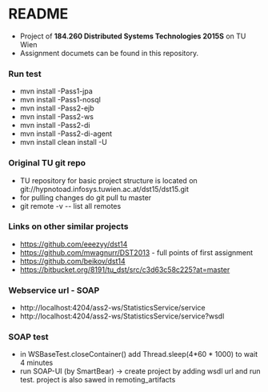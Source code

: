 # README #

* Project of **184.260 Distributed Systems Technologies 2015S** on TU Wien
* Assignment documets can be found in this repository.

### Run test ###
* mvn install -Pass1-jpa
* mvn install -Pass1-nosql
* mvn install -Pass2-ejb
* mvn install -Pass2-ws
* mvn install -Pass2-di
* mvn install -Pass2-di-agent
* mvn install clean install -U

### Original TU git repo ###
* TU repository for basic project structure is located on git://hypnotoad.infosys.tuwien.ac.at/dst15/dst15.git
* for pulling changes do git pull tu master
* git remote -v -- list all remotes

### Links on other similar projects ### 
* https://github.com/eeezyy/dst14
* https://github.com/mwagnurr/DST2013 - full points of first assignment
* https://github.com/beikov/dst14
* https://bitbucket.org/8191/tu_dst/src/c3d63c58c225?at=master

### Webservice url - SOAP ###
* http://localhost:4204/ass2-ws/StatisticsService/service
* http://localhost:4204/ass2-ws/StatisticsService/service?wsdl

### SOAP test ###
* in WSBaseTest.closeContainer() add Thread.sleep(4*60 * 1000) to wait 4 minutes
* run SOAP-UI (by SmartBear) -> create project by adding wsdl url and run test.
  project is also sawed in remoting_artifacts

